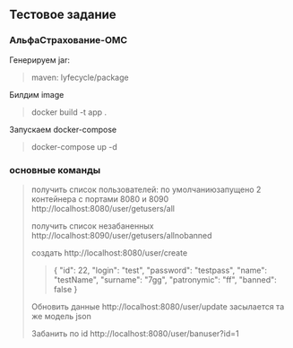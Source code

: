 ## Тестовое задание ##
### АльфаСтрахование-ОМС ###

Генерируем jar:
> maven: lyfecycle/package

Билдим image
> docker build -t app .

Запускаем docker-compose
 
> docker-compose up -d
 
### основные команды ###
> получить список пользователей: по умолчаниюзапущено 2 контейнера с портами 8080 и 8090
> http://localhost:8080/user/getusers/all
> 
> получить список незабаненных
> http://localhost:8090/user/getusers/allnobanned
> 
> создать
> http://localhost:8080/user/create
>>{
"id": 22,
"login": "test",
"password": "testpass",
"name": "testName",
"surname": "7gg",
"patronymic": "ff",
"banned": false
}
> 
> Обновить данные
> http://localhost:8080/user/update
> засылается та же модель json
> 
> Забанить по id
> http://localhost:8080/user/banuser?id=1